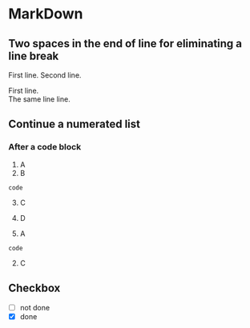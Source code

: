 # MarkDown

## Two spaces in the end of line for eliminating a line break

First line.
Second line.

First line.  
The same line line.

## Continue a numerated list
### After a code block
1. A
2. B
```
code
```
3. C
4. D

1. A
```
code
```
2. C


## Checkbox
- [ ] not done
- [x] done
